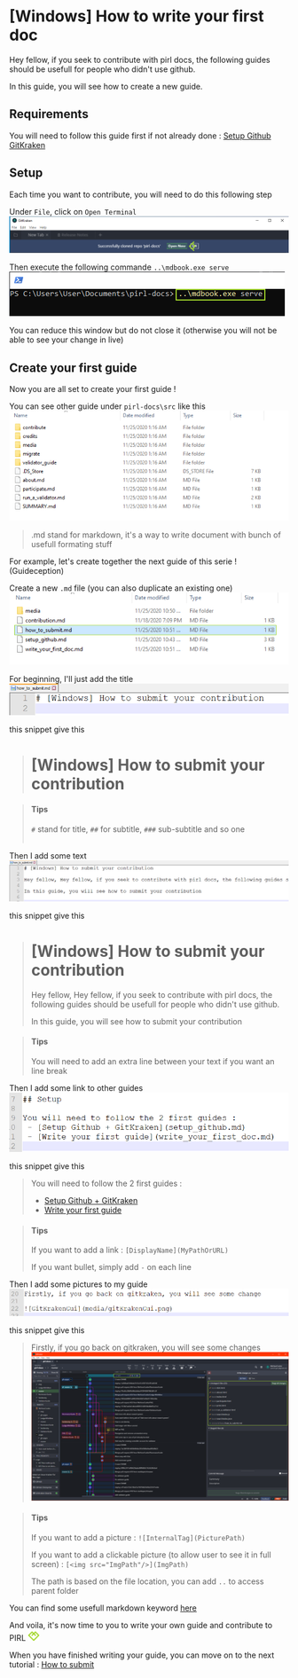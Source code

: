 # [Windows] How to write your first doc

Hey fellow, if you seek to contribute with pirl docs, the following guides should be usefull for people who didn't use github.

In this guide, you will see how to create a new guide.


## Requirements

You will need to follow this guide first if not already done : [Setup Github  GitKraken](setup_github.md)


## Setup

Each time you want to contribute, you will need to do this following step

Under `File`, click on `Open Terminal`
![OpenTerminal](media/openRepo.png)

Then execute the following commande `..\mdbook.exe serve`
![CommandLine](media/commandLine.png)

You can reduce this window but do not close it (otherwise you will not be able to see your change in live)

## Create your first guide

Now you are all set to create your first guide ! 

You can see other guide under `pirl-docs\src` like this
![Folder](media/folder.png)

> .md stand for markdown, it's a way to write document with bunch of usefull formating stuff

For example, let's create together the next guide of this serie ! (Guideception)

Create a new `.md` file (you can also duplicate an existing one)
![NewDoc](media/newDoc.png)

For beginning, I'll just add the title
![NewDoc1](media/newDoc2.png)

this snippet give this 
> # [Windows] How to submit your contribution

> #### Tips
> `#` stand for title, `##` for subtitle, `###` sub-subtitle and so one
><br></br>

Then I add some text
![NewDoc1](media/newDoc3.png)

this snippet give this 
> # [Windows] How to submit your contribution
>
> Hey fellow, Hey fellow, if you seek to contribute with pirl docs, the following guides should be usefull for people who didn't use github.
>
> In this guide, you will see how to submit your contribution

> #### Tips
> You will need to add an extra line between your text if you want an line break

Then I add some link to other guides
![NewDoc1](media/newDoc4.png)

this snippet give this 
> You will need to follow the 2 first guides : 
> - [Setup Github + GitKraken](setup_github.md)
> - [Write your first guide](write_your_first_doc.md)

> #### Tips
> If you want to add a link : `[DisplayName](MyPathOrURL)`
> 
> If you want bullet, simply add ` - ` on each line 

Then I add some pictures to my guide
![NewDoc1](media/newDoc5.png)

this snippet give this 
> Firstly, if you go back on gitkraken, you will see some changes
> ![GitKrakenGui](media/gitKrakenGui.png)

> #### Tips
> If you want to add a picture : `![InternalTag](PicturePath)`
>
> If you want to add a clickable picture (to allow user to see it in full screen) : `[<img src="ImgPath"/>](ImgPath)`
>
> The path is based on the file location, you can add `..` to access parent folder

You can find some usefull markdown keyword [here](markdown_keyword.md)

And voila, it's now time to you to write your own guide and contribute to PIRL <img src="../media/pirlHeart.png" width="20"/>

When you have finished writing your guide, you can move on to the next tutorial : [How to submit](how_to_submit.md)